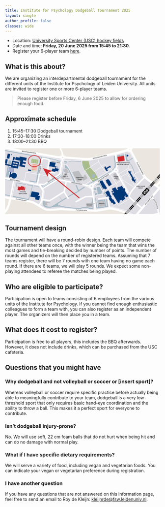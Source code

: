 ```yaml
---
title: Institute for Psychology Dodgeball Tournament 2025
layout: single
author_profile: false
classes: wide
---
```


- Location: [University Sports Center (USC) hockey fields](https://maps.app.goo.gl/yWmSJjPauUc7BFiR9)
- Date and time: **Friday, 20 June 2025 from 15:45 to 21:30.**
- Register your 6-player team [here](https://docs.google.com/forms/d/e/1FAIpQLSdOXBk9Is_R509xiL-b41qGZjL5UzEc_qpF9lMglhgfi5DlaQ/viewform?usp=dialog).

## What is this about?
We are organizing an interdepartmental dodgeball tournament for the different units of the Institute for Psychology of Leiden University. All units are invited to register one or more 6-player teams.

<!---
> **Registration is now closed.** If you still want to participate, send me an [email](mailto:kleijnrde@fsw.leidenuniv.nl).
-->

> Please register before Friday, 6 June 2025 to allow for ordering enough food.

## Approximate schedule
1. 15:45–17:30 Dodgeball tournament
2. 17:30–18:00 Drinks
3. 18:00–21:30 BBQ

![Location of the tournament](dodgeball-map.png)

## Tournament design
The tournament will have a round-robin design. Each team will compete against all other teams once, with the winner being the team that wins the most games and tie-breaking decided by number of points. The number of rounds will depend on the number of registered teams. Assuming that 7 teams register, there will be 7 rounds with one team having no game each round. If there are 6 teams, we will play 5 rounds. We expect some non-playing attendees to referee the matches being played.

## Who are eligible to participate?
Participation is open to teams consisting of 6 employees from the various units of the Institute for Psychology. If you cannot find enough enthusiastic colleagues to form a team with, you can also register as an independent player. The organizers will then place you in a team.

<!---
As of 30 May, six teams have registered:
- ABO 1
- ABO 2
- Cognitive Psychology
- Methods & Statistics
- Labyrint
- Institute
-->

## What does it cost to register?
Participation is free to all players, this includes the BBQ afterwards. However, it does not include drinks, which can be purchased from the USC cafeteria.


## Questions that you might have

### Why dodgeball and not volleyball or soccer or [insert sport]?
Whereas volleyball or soccer require specific practice before actually being able to meaningfully contribute to your team, dodgeball is a very low-threshold sport that only requires basic hand-eye coordination and the ability to throw a ball. This makes it a perfect sport for everyone to contribute.

### Isn’t dodgeball injury-prone?
No. We will use soft, 22 cm foam balls that do not hurt when being hit and can do no damage with normal play.

### What if I have specific dietary requirements?
We will serve a variety of food, including vegan and vegetarian foods. You can indicate your vegan or vegetarian preference during registration.

### I have another question
If you have any questions that are not answered on this information page, feel free to send an email to Roy de Kleijn: [kleijnrde@fsw.leidenuniv.nl](mailto:kleijnrde@fsw.leidenuniv.nl).
